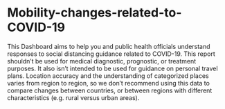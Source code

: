 # Mobility-changes-related-to-COVID-19
This Dashboard aims to help you and public health officials understand responses to social distancing guidance related to COVID-19. This report shouldn’t be used for medical diagnostic, prognostic, or treatment purposes. It also isn’t intended to be used for guidance on personal travel plans. Location accuracy and the understanding of categorized places varies from region to region, so we don’t recommend using this data to compare changes between countries, or between regions with different characteristics (e.g. rural versus urban areas). 
